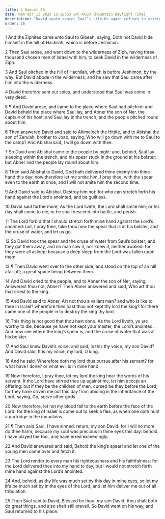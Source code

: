 ```yaml
---
title: 1 Samuel 26
date: Mon Apr 13 2020 16:18:53 GMT-0600 (Mountain Daylight Time)
description: "David again spares Saul’s life—He again refuses to stretch forth his hand against the Lord’s anointed—Saul and David separate."
order: 26
---
```


1 And the Ziphites came unto Saul to Gibeah, saying, Doth not David hide himself in the hill of Hachilah, which is before Jeshimon.

2 Then Saul arose, and went down to the wilderness of Ziph, having three thousand chosen men of Israel with him, to seek David in the wilderness of Ziph.

3 And Saul pitched in the hill of Hachilah, which is before Jeshimon, by the way. But David abode in the wilderness, and he saw that Saul came after him into the wilderness.

4 David therefore sent out spies, and understood that Saul was come in very deed.

5 ¶ And David arose, and came to the place where Saul had pitched: and David beheld the place where Saul lay, and Abner the son of Ner, the captain of his host: and Saul lay in the trench, and the people pitched round about him.

6 Then answered David and said to Ahimelech the Hittite, and to Abishai the son of Zeruiah, brother to Joab, saying, Who will go down with me to Saul to the camp? And Abishai said, I will go down with thee.

7 So David and Abishai came to the people by night: and, behold, Saul lay sleeping within the trench, and his spear stuck in the ground at his bolster: but Abner and the people lay round about him.

8 Then said Abishai to David, God hath delivered thine enemy into thine hand this day: now therefore let me smite him, I pray thee, with the spear even to the earth at once, and I will not smite him the second time.

9 And David said to Abishai, Destroy him not: for who can stretch forth his hand against the Lord’s anointed, and be guiltless.

10 David said furthermore, As the Lord liveth, the Lord shall smite him; or his day shall come to die; or he shall descend into battle, and perish.

11 The Lord forbid that I should stretch forth mine hand against the Lord’s anointed: but, I pray thee, take thou now the spear that is at his bolster, and the cruse of water, and let us go.

12 So David took the spear and the cruse of water from Saul’s bolster; and they gat them away, and no man saw it, nor knew it, neither awaked: for they were all asleep; because a deep sleep from the Lord was fallen upon them.

13 ¶ Then David went over to the other side, and stood on the top of an hill afar off; a great space being between them.

14 And David cried to the people, and to Abner the son of Ner, saying, Answerest thou not, Abner? Then Abner answered and said, Who art thou that criest to the king.

15 And David said to Abner, Art not thou a valiant man? and who is like to thee in Israel? wherefore then hast thou not kept thy lord the king? for there came one of the people in to destroy the king thy lord.

16 This thing is not good that thou hast done. As the Lord liveth, ye are worthy to die, because ye have not kept your master, the Lord’s anointed. And now see where the king’s spear is, and the cruse of water that was at his bolster.

17 And Saul knew David’s voice, and said, Is this thy voice, my son David? And David said, It is my voice, my lord, O king.

18 And he said, Wherefore doth my lord thus pursue after his servant? for what have I done? or what evil is in mine hand.

19 Now therefore, I pray thee, let my lord the king hear the words of his servant. If the Lord have stirred thee up against me, let him accept an offering: but if they be the children of men, cursed be they before the Lord; for they have driven me out this day from abiding in the inheritance of the Lord, saying, Go, serve other gods.

20 Now therefore, let not my blood fall to the earth before the face of the Lord: for the king of Israel is come out to seek a flea, as when one doth hunt a partridge in the mountains.

21 ¶ Then said Saul, I have sinned: return, my son David: for I will no more do thee harm, because my soul was precious in thine eyes this day: behold, I have played the fool, and have erred exceedingly.

22 And David answered and said, Behold the king’s spear! and let one of the young men come over and fetch it.

23 The Lord render to every man his righteousness and his faithfulness: for the Lord delivered thee into my hand to day, but I would not stretch forth mine hand against the Lord’s anointed.

24 And, behold, as thy life was much set by this day in mine eyes, so let my life be much set by in the eyes of the Lord, and let him deliver me out of all tribulation.

25 Then Saul said to David, Blessed be thou, my son David: thou shalt both do great things, and also shalt still prevail. So David went on his way, and Saul returned to his place.
